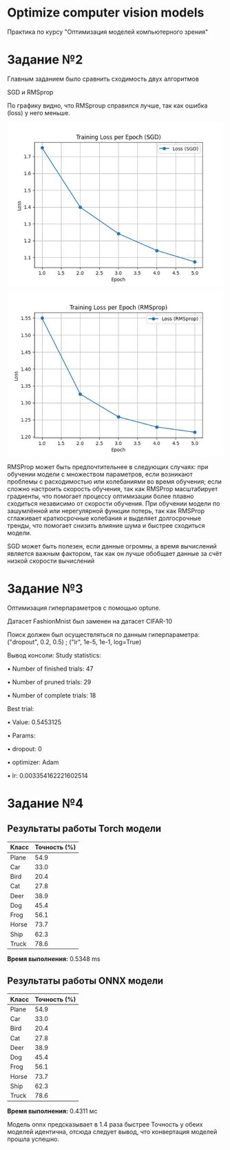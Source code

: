 # Optimize computer vision models

Практика по курсу "Оптимизация моделей компьютерного зрения"  


# Задание №2

Главным заданием было сравнить сходимость двух алгоритмов 

SGD и RMSprop

По графику видно, что RMSproup справился лучше, так как ошибка (loss)
у него меньше. 

![loss_plot_SGD.png](loss_plot_SGD.png)

![loss_plot_RMSprop.png](loss_plot_RMSprop.png)

RMSProp может быть предпочтительнее в следующих случаях:
при обучении модели с множеством параметров, если возникают проблемы 
с расходимостью или колебаниями во время обучения; 
если сложно настроить скорость обучения, 
так как RMSProp масштабирует градиенты, 
что помогает процессу оптимизации более плавно сходиться независимо 
от скорости обучения.
При обучении модели по зашумлённой или нерегулярной функции потерь,
так как RMSProp сглаживает краткосрочные колебания и выделяет долгосрочные
тренды, что помогает снизить влияние шума и быстрее сходиться модели.

SGD может быть полезен, если данные огромны,
а время вычислений является важным фактором, 
так как он лучше обобщает данные за счёт низкой скорости вычислений

# Задание №3
Оптимизация гиперпараметров с помощью optune.

Датасет FashionMnist был заменен на датасет CIFAR-10

Поиск должен был осуществляться по данным гиперпараметра:
("dropout", 0.2, 0.5) ; ("lr", 1e-5, 1e-1, log=True)

Вывод консоли:
Study statistics:

• Number of finished trials: 47

• Number of pruned trials: 29

• Number of complete trials: 18

Best trial:

• Value: 0.5453125

• Params:

  • dropout: 0

  • optimizer: Adam

  • lr: 0.003354162221602514

# Задание №4

## Результаты работы Torch модели

| Класс  | Точность (%) |
|--------|--------------|
| Plane  | 54.9         |
| Car    | 33.0         |
| Bird   | 20.4         |
| Cat    | 27.8         |
| Deer   | 38.9         |
| Dog    | 45.4         |
| Frog   | 56.1         |
| Horse  | 73.7         |
| Ship   | 62.3         |
| Truck  | 78.6         |

**Время выполнения:** 0.5348 ms

## Результаты работы ONNX модели

| Класс  | Точность (%) |
|--------|--------------|
| Plane  | 54.9         |
| Car    | 33.0         |
| Bird   | 20.4         |
| Cat    | 27.8         |
| Deer   | 38.9         |
| Dog    | 45.4         |
| Frog   | 56.1         |
| Horse  | 73.7         |
| Ship   | 62.3         |
| Truck  | 78.6         |

**Время выполнения:** 0.4311 мс

Модель onnx предсказывает в 1.4 раза быстрее 
Точность у обеих моделей идентична, отсюда следует вывод, что конвертация
моделей прошла успешно.